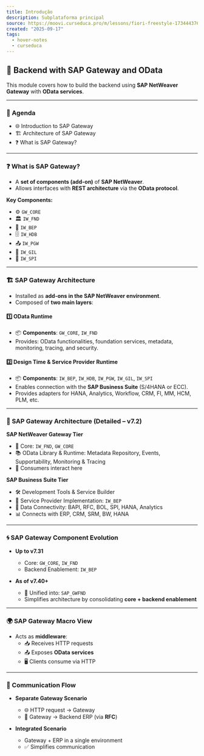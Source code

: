 ```yaml
---
title: Introdução
description: Subplataforma principal
source: https://moovi.curseduca.pro/m/lessons/fiori-freestyle-1734443760098
created: "2025-09-17"
tags:
  - hover-notes
  - curseduca
---
```


## 🔌 Backend with SAP Gateway and OData
This module covers how to build the backend using **SAP NetWeaver Gateway** with **OData services**.  

---

### 📑 Agenda
- 🌐 Introduction to SAP Gateway  
- 🏗️ Architecture of SAP Gateway  
- ❓ What is SAP Gateway?  

---

### ❓ What is SAP Gateway?
- A **set of components (add-on)** of **SAP NetWeaver**.  
- Allows interfaces with **REST architecture** via the **OData protocol**.  

**Key Components:**  
- ⚙️ `GW_CORE`  
- 🏛️ `IW_FND`  
- 🔌 `IW_BEP`  
- 🗄️ `IW_HDB`  
- 📤 `IW_PGW`  
- 📡 `IW_GIL`  
- 🔎 `IW_SPI`  

---

### 🏗️ SAP Gateway Architecture
- Installed as **add-ons in the SAP NetWeaver environment**.  
- Composed of **two main layers**:  

#### 1️⃣ OData Runtime
- 📦 **Components**: `GW_CORE`, `IW_FND`  
- Provides: OData functionalities, foundation services, metadata, monitoring, tracing, and security.  

#### 2️⃣ Design Time & Service Provider Runtime
- 📦 **Components**: `IW_BEP`, `IW_HDB`, `IW_PGW`, `IW_GIL`, `IW_SPI`  
- Enables connection with the **SAP Business Suite** (S/4HANA or ECC).  
- Provides adapters for HANA, Analytics, Workflow, CRM, FI, MM, HCM, PLM, etc.  

---

### 🧩 SAP Gateway Architecture (Detailed – v7.2)
**SAP NetWeaver Gateway Tier**  
- 🔧 Core: `IW_FND`, `GW_CORE`  
- 📚 OData Library & Runtime: Metadata Repository, Events, Supportability, Monitoring & Tracing  
- 👤 Consumers interact here  

**SAP Business Suite Tier**  
- 🛠️ Development Tools & Service Builder  
- 🔌 Service Provider Implementation: `IW_BEP`  
- 🔗 Data Connectivity: BAPI, RFC, BOL, SPI, HANA, Analytics  
- 📊 Connects with ERP, CRM, SRM, BW, HANA  

---

### 🌀 SAP Gateway Component Evolution
- **Up to v7.31**  
  - Core: `GW_CORE`, `IW_FND`  
  - Backend Enablement: `IW_BEP`  

- **As of v7.40+**  
  - 🔄 Unified into: `SAP_GWFND`  
  - Simplifies architecture by consolidating **core + backend enablement**  

---

### 🌍 SAP Gateway Macro View
- Acts as **middleware**:  
  - 📥 Receives HTTP requests  
  - 📤 Exposes **OData services**  
  - 🖥️ Clients consume via HTTP  

---

### 🔀 Communication Flow
- **Separate Gateway Scenario**  
  - 🌐 HTTP request → Gateway  
  - 🔗 Gateway → Backend ERP (via **RFC**)  

- **Integrated Scenario**  
  - Gateway + ERP in a single environment  
  - ✅ Simplifies communication  
